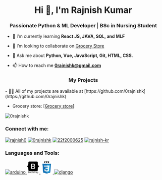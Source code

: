 <h1 align="center">Hi 👋, I'm Rajnish Kumar</h1>
<h3 align="center">Passionate Python & ML Developer | BSc in Nursing Student</h3>

- 🌱 I’m currently learning **React JS, JAVA, SQL, and MLF**

- 👯 I’m looking to collaborate on [Grocery Store](https://github.com/0rajnishk/grocery-store)

- 💬 Ask me about **Python, Vue, JavaScript, Git, HTML, CSS.**

- 📫 How to reach me **0rajnishk@gmail.com**
  
<h3 align="center">My Projects</h3>
- 👨‍💻 All of my projects are available at [https://github.com/0rajnishk](https://github.com/0rajnishk)

- Grocery store: [[Grocery store](https://github.com/0rajnishk/grocery-store)]

<p><img align="center" src="https://github-readme-streak-stats.herokuapp.com/?user=0rajnishk&" alt="0rajnishk" /></p>

<h3 align="left">Connect with me:</h3>
<p align="left">
<a href="https://kaggle.com/rajnish0" target="blank"><img align="center" src="https://raw.githubusercontent.com/rahuldkjain/github-profile-readme-generator/master/src/images/icons/Social/kaggle.svg" alt="rajnish0" height="30" width="40" /></a>
<a href="https://instagram.com/0rajnishk" target="blank"><img align="center" src="https://raw.githubusercontent.com/rahuldkjain/github-profile-readme-generator/master/src/images/icons/Social/instagram.svg" alt="0rajnishk" height="30" width="40" /></a>
<a href="https://www.hackerrank.com/22f2000625" target="blank"><img align="center" src="https://raw.githubusercontent.com/rahuldkjain/github-profile-readme-generator/master/src/images/icons/Social/hackerrank.svg" alt="22f2000625" height="30" width="40" /></a>
<a href="https://www.leetcode.com/rajnish-kr" target="blank"><img align="center" src="https://raw.githubusercontent.com/rahuldkjain/github-profile-readme-generator/master/src/images/icons/Social/leet-code.svg" alt="rajnish-kr" height="30" width="40" /></a>
</p>

<h3 align="left">Languages and Tools:</h3>

<p align="left"> 
<!-- Add or modify the tools you're familiar with -->
<a href="https://www.arduino.cc/" target="_blank" rel="noreferrer"> <img src="https://cdn.worldvectorlogo.com/logos/arduino-1.svg" alt="arduino" width="40" height="40"/> </a> 
<a href="https://getbootstrap.com" target="_blank" rel="noreferrer"> <img src="https://raw.githubusercontent.com/devicons/devicon/master/icons/bootstrap/bootstrap-plain-wordmark.svg" alt="bootstrap" width="40" height="40"/> </a> 
<a href="https://www.w3schools.com/css/" target="_blank" rel="noreferrer"> <img src="https://raw.githubusercontent.com/devicons/devicon/master/icons/css3/css3-original-wordmark.svg" alt="css3" width="40" height="40"/> </a> 
<a href="https://www.djangoproject.com/" target="_blank" rel="noreferrer"> <img src="https://cdn.worldvectorlogo.com/logos/django.svg" alt="django" width="40" height="40"/> </a>
</p>
